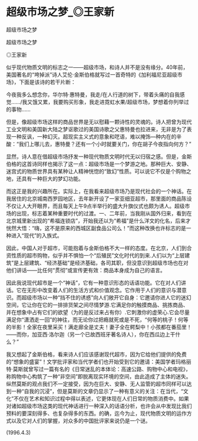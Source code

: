 # 超级市场之梦_◎王家新

超级市场之梦

超级市场之梦

◎王家新

似乎现代物质文明的标志之一——超级市场，和诗人并不是没有缘分。40年前，美国著名的“垮掉派”诗人艾伦·金斯伯格就写过一首奇特的《加利福尼亚超级市场》，下面是该诗的若干片断：

今夜我多么想念你，华尔特·惠特曼，我走/在人行道的树下，带着头痛的自我感觉……/我又饿又累，我要购买形象，我走进霓虹水果/超级市场，梦想着你列举过的事物……

但是，像超级市场这样的商品世界是无以慰藉一颗诗性的灵魂的。诗人把曾为现代工业文明和美国新大陆之梦讴歌过的美国诗歌之父惠特曼也拉进来，无非是为了表现一种反讽，一种幻灭。超现实主义式的意象和呓语，难以掩饰—种内在的辛酸：“我们上哪儿去，惠特曼？还有一个小时就要关门，你在胡子今夜指向何方？”

显然，诗人意在借超级市场抒发一种现代物质文明时代无以归宿之感。但是，金斯伯格的这首诗同样也揭示了这一点：超级市场是一个梦游之地。那种巨大、安静、迷宫式的物质世界具有某种让人精神恍惚的“致幻”性质。可以说它不仅是个购物之地，还具有一种巨大的梦幻功能。

而这正是我的兴趣所在。实际上，在我看来超级市场乃是现代社会的一个神话。在我居住的北京城南西罗园地区，去年新开设了一家亚细亚超市，那里面的商品陈设不仅让人大开眼界，而且每天上午9点半举行的盛大升旗仪式也颇为诱人。超级市场的出现，标志着某种重要时代的过渡。一、二年前，当我刚从国外归来，看到在北京城里新出现的“希福连锁店”，开始我还以为“希福”是什么洋文的化名，后来才恍然大悟：“嗨，这不是原来的西城区副食品公司么！”而这种改换也许标志的是一种进入“现代”的入族式。

因此，中国人对于超市，可能抱着与金斯伯格不大一样的态度。在北京，人们到合资性质的超市购物，似乎并不惧怕一个“后殖民”文化时代的到来.人们以为“上层建筑”是上层建筑、“经济基础”是经济基础，各司其职，但没意识到超级市场也在对他们讲话——比任何“贯彻”或宣传更有效：商品本身成为自己的语言。

因此我说现代超市是一个“神话”，它有一种意识形态的话语功能。它在对人们讲话。它在无形中改变着人们的生活方式和价值观念。它作用于人们的意识与潜意识。而超级市场以一种“挡不住的诱惑”向人们敞开它自身：它邀请你进人它的迷幻空间，它让你在它的一排排货架之间尽情梦游.它满足你的触摸商品、挑拣商品、并在想象中占有它们的欲望（为的是反过来占有你）.它刺激你的虚荣心.它会尽量满足你“潇洒走一回”的神往，而无论你过把瘾就死或是不死，“何等的桃子！何等的半影！全家在夜里采买！满走廊全是丈夫！妻子全在鳄梨中！小孩都在番茄里！——而你，加亚西·洛尔迦（另一个已故西班牙著名诗人），你在西瓜边上干什么？”

我又想起了金斯伯格，看来诗人们应该感谢现代超市，因为它给他们提供的免费的“想象的盛宴”！文学批评家和当代学者们也开始受到它的邀请：美国学者玛格丽特·莫斯就曾写过一篇有名的《日常迷乱的本体论：高速公路、购物中心和电视》，称购物中心构筑了一种“非空间”即脱离现实环境的空间，由此造成了主体的迷失。纵然莫斯的观点我们不一定接受，因为在巨大、安静、无人监管的超市同样可以达到一种“自我的沉浸”，但是莫斯的文章仍显示了一种有意义的关注：在当代，“文化”不仅在艺术和知识过程中得以表述，它更体现在人们日常的物质消费中。如果对诸如超级市场这类的现代神话进行一种深入的话语分析，也许会从中发现比我们预料的要深刻得多、也复杂得多的东西。的确，迄今为止，现代物质文明的运作方式以及它对人们的掌握，对众多的中国批评家来说仍是一个谜。

(1996.4.3)